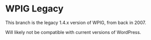 # WPIG Legacy

This branch is the legacy 1.4.x version of WPIG, from back in 2007.

Will likely not be compatible with current versions of WordPress.
